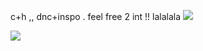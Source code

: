 c+h ,, dnc+inspo . feel free 2 int !! lalalala ![](https://xyz.crd.co/assets/images/gallery18/e7815016.gif?v=c7fc68ed)

![](https://i.pinimg.com/736x/fc/e3/31/fce331f3b1de8b6c19e188e8ffb17eb4.jpg)
